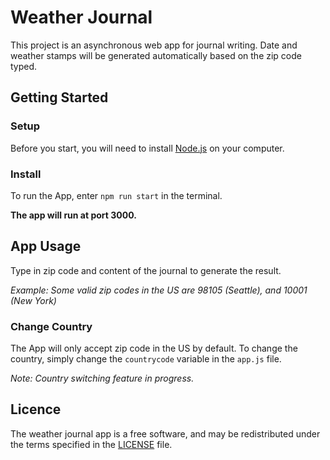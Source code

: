 # Weather Journal

This project is an asynchronous web app for journal writing. Date and weather stamps will be generated automatically based on the zip code typed.

## Getting Started

### Setup

Before you start, you will need to install [Node.js](https://nodejs.org/en/) on your computer.


### Install

To run the App, enter `npm run start` in the terminal.

**The app will run at port 3000.**

## App Usage

Type in zip code and content of the journal to generate the result.

_Example: Some valid zip codes in the US are 98105 (Seattle), and 10001 (New York)_

### Change Country

The App will only accept zip code in the US by default. To change the country, simply change the `countrycode` variable in the `app.js` file.

_Note: Country switching feature in progress._


## Licence

The weather journal app is a free software, and may be redistributed under the terms specified in the [LICENSE](LICENSE) file.


